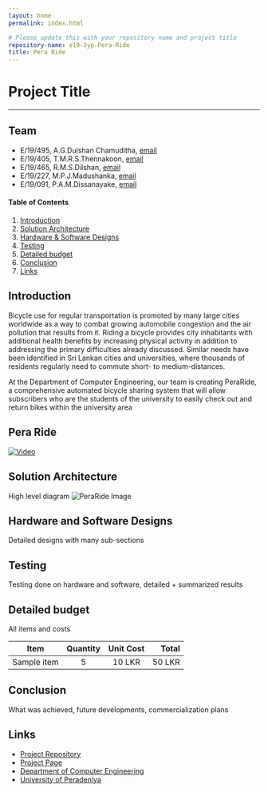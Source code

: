 ```yaml
---
layout: home
permalink: index.html

# Please update this with your repository name and project title
repository-name: e19-3yp-Pera-Ride
title: Pera Ride
---
```


[comment]: # "This is the standard layout for the project, but you can clean this and use your own template"

# Project Title

---

## Team
-  E/19/495, A.G.Dulshan Chamuditha, [email](e19495@eng.pdn.ac.lk)
-  E/19/405, T.M.R.S.Thennakoon, [email](e19405@eng.pdn.ac.lk)
-  E/19/465, R.M.S.Dilshan, [email](e19465@eng.pdn.ac.lk)
-  E/19/227, M.P.J.Madushanka, [email](e19227@eng.pdn.ac.lk)
-  E/19/091, P.A.M.Dissanayake, [email](e19091@eng.pdn.ac.lk)

<!-- Image (photo/drawing of the final hardware) should be here -->

<!-- This is a sample image, to show how to add images to your page. To learn more options, please refer [this](https://projects.ce.pdn.ac.lk/docs/faq/how-to-add-an-image/) -->

<!-- ![Sample Image](./images/sample.png) -->

#### Table of Contents
1. [Introduction](#introduction)
2. [Solution Architecture](#solution-architecture )
3. [Hardware & Software Designs](#hardware-and-software-designs)
4. [Testing](#testing)
5. [Detailed budget](#detailed-budget)
6. [Conclusion](#conclusion)
7. [Links](#links)

## Introduction

Bicycle use for regular transportation is promoted by many large cities worldwide as a way to combat growing automobile congestion and the air pollution that results from it. Riding a bicycle provides city inhabitants with additional health benefits by increasing physical activity in addition to addressing the primary difficulties already discussed. Similar needs have been identified in Sri Lankan cities and universities, where thousands of residents regularly need to commute short- to medium-distances.

At the Department of Computer Engineering, our team is creating PeraRide, a comprehensive automated bicycle sharing system that will allow subscribers who are the students of the university to easily check out and return bikes within the university area  

## Pera Ride
[![Video](https://img.youtube.com/vi/2gkQerGHnDg/0.jpg)](https://youtu.be/2gkQerGHnDg)




## Solution Architecture

High level diagram 
![PeraRide Image](Highlevelarchi.jpg)

## Hardware and Software Designs

Detailed designs with many sub-sections

## Testing

Testing done on hardware and software, detailed + summarized results

## Detailed budget

All items and costs

| Item          | Quantity  | Unit Cost  | Total  |
| ------------- |:---------:|:----------:|-------:|
| Sample item   | 5         | 10 LKR     | 50 LKR |

## Conclusion

What was achieved, future developments, commercialization plans

## Links

- [Project Repository](https://github.com/cepdnaclk/e19-3yp-Pera-Ride)
- [Project Page](https://cepdnaclk.github.io/e19-3yp-Pera-Ride/)
- [Department of Computer Engineering](http://www.ce.pdn.ac.lk/)
- [University of Peradeniya](https://eng.pdn.ac.lk/)

[//]: # (Please refer this to learn more about Markdown syntax)
[//]: # (https://github.com/adam-p/markdown-here/wiki/Markdown-Cheatsheet)
